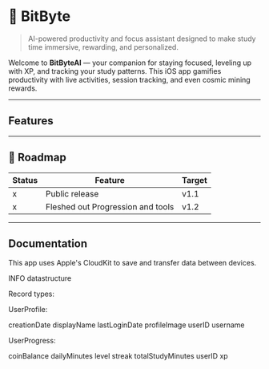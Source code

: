 # 🚀 BitByte

> AI-powered productivity and focus assistant designed to make study time immersive, rewarding, and personalized.

Welcome to **BitByteAI** — your companion for staying focused, leveling up with XP, and tracking your study patterns. This iOS app gamifies productivity with live activities, session tracking, and even cosmic mining rewards.

---

## Features


---

## 🧭 Roadmap

| Status | Feature                              | Target |
|--------|--------------------------------------|--------|
| x      | Public release                       | v1.1   |
| x      | Fleshed out Progression and tools    | v1.2   |

---

## Documentation

This app uses Apple's CloudKit to save and transfer data between devices.

INFO datastructure

Record types:

UserProfile:

creationDate
displayName
lastLoginDate
profileImage
userID
username

UserProgress:

coinBalance
dailyMinutes
level
streak
totalStudyMinutes
userID
xp
